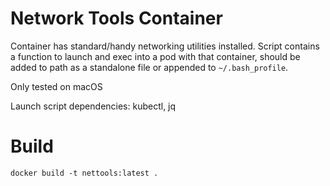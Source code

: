 # Network Tools Container

Container has standard/handy networking utilities installed.  Script contains a function to launch and exec into a pod with that container, should be added to path as a standalone file or appended to `~/.bash_profile`.

Only tested on macOS

Launch script dependencies: kubectl, jq

# Build

`docker build -t nettools:latest .`
